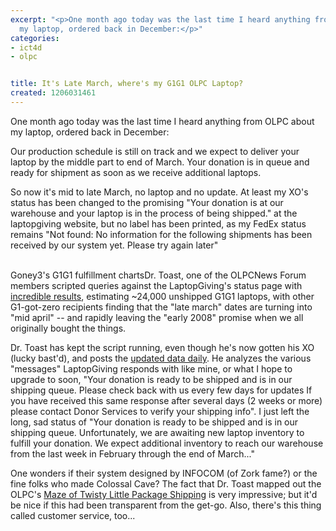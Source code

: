 ```yaml
---
excerpt: "<p>One month ago today was the last time I heard anything from OLPC about
  my laptop, ordered back in December:</p>"
categories:
- ict4d
- olpc


title: It's Late March, where's my G1G1 OLPC Laptop?
created: 1206031461
---
```

<p>One month ago today was the last time I heard anything from OLPC about my laptop, ordered back in December:</p>

Our production schedule is still on track and we expect to deliver your laptop by the middle part to end of March. Your donation is in queue and ready for shipment as soon as we receive additional laptops.

<p>So now it's mid to late March, no laptop and no update.  At least my XO's status has been changed to the promising "Your donation is at our warehouse and your laptop is in the process of being shipped." at the laptopgiving website, but no label has been printed, as my FedEx status remains "Not found: No information for the following shipments has been received by our system yet. Please try again later"</p>

<a href="https://olpcnews.com/forum/index.php?topic=2282.msg18244#msg18244" target="_blank"></a><br />Goney3's G1G1 fulfillment chartsDr. Toast, one of the OLPCNews Forum members scripted queries against the LaptopGiving's status page with <a href="https://www.olpcnews.com/sales_talk/g1g1/g1g0_olpc_donors_waiting_for_xo_laptops.html">incredible results</a>, estimating ~24,000 unshipped G1G1 laptops, with other G1-got-zero recipients finding that the "late march" dates are turning into "mid april" -- and rapidly leaving the "early 2008" promise when we all originally bought the things.

<p>Dr. Toast has kept the script running, even though he's now gotten his XO (lucky bast'd), and posts the <a href="https://dr.toast.dj/olpc/" target="_blank">updated data daily</a>.  He analyzes the various "messages"  LaptopGiving responds with like mine, or what I hope to upgrade to soon, "Your donation is ready to be shipped and is in our shipping queue. Please check back with us every few days for updates If you have received this same response after several days (2 weeks or more) please contact Donor Services to verify your shipping info".  I just left the long, sad status of "Your donation is ready to be shipped and is in our shipping queue. Unfortunately, we are awaiting new laptop inventory to fulfill your donation. We expect additional inventory to reach our warehouse from the last week in February through the end of March..."</p>

<p>One wonders if their system designed by INFOCOM (of Zork fame?) or the fine folks who made Colossal Cave? The fact that Dr. Toast mapped out the OLPC's <a href="https://en.wikipedia.org/wiki/Colossal_Cave_Adventure#Maze_of_twisty_little_passages" target="_blank">Maze of Twisty Little Package Shipping</a> is very impressive; but it'd be nice if this had been transparent from the get-go.  Also, there's this thing called customer service, too...</p>
